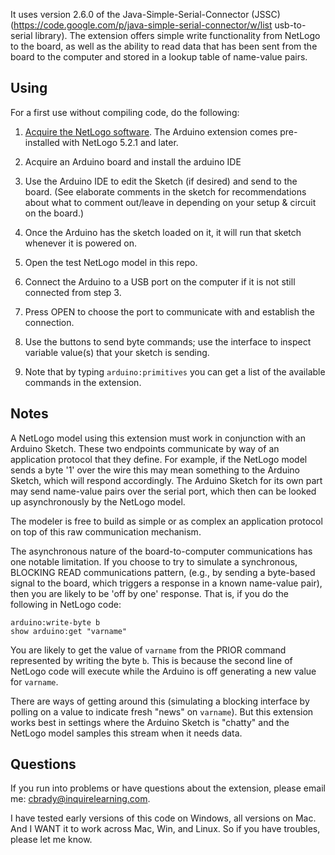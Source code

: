 It uses version 2.6.0 of the Java-Simple-Serial-Connector (JSSC) (https://code.google.com/p/java-simple-serial-connector/w/list usb-to-serial library).  The extension offers simple write functionality from NetLogo to the board, as well as the ability to read data that has been sent from the board to the computer and stored in a lookup table of name-value pairs.

## Using

For a first use without compiling code, do the following:

1. [Acquire the NetLogo software](http://ccl.northwestern.edu/netlogo/download.shtml). The Arduino extension comes pre-installed with NetLogo 5.2.1 and later.

2. Acquire an Arduino board and install the arduino IDE

3. Use the Arduino IDE to edit the Sketch (if desired) and send to the board. (See elaborate comments in the sketch for recommendations about what to comment out/leave in depending on your setup & circuit on the board.)

4. Once the Arduino has the sketch loaded on it, it will run that sketch whenever it is powered on.

5. Open the test NetLogo model in this repo.

6. Connect the Arduino to a USB port on the computer if it is not still connected from step 3.

7. Press OPEN to choose the port to communicate with and establish the connection.

8. Use the buttons to send byte commands; use the interface to inspect variable value(s) that your sketch is sending.

9. Note that by typing `arduino:primitives` you can get a list of the available commands in the extension.

## Notes

A NetLogo model using this extension must work in conjunction with an Arduino Sketch.  These two endpoints communicate by way of an application protocol that they define.  For example, if the NetLogo model sends a byte '1' over the wire this may mean something to the Arduino Sketch, which will respond accordingly.  The Arduino Sketch for its own part may send name-value pairs over the serial port, which then can be looked up asynchronously by the NetLogo model.

The modeler is free to build as simple or as complex an application protocol on top of this raw communication mechanism.

The asynchronous nature of the board-to-computer communications has one notable limitation.  If you choose to try to simulate a synchronous, BLOCKING READ communications pattern, (e.g., by sending a byte-based signal to the board, which triggers a response in a known name-value pair), then you are likely to be 'off by one' response.  That is, if you do the following in NetLogo code:

```NetLogo
arduino:write-byte b
show arduino:get "varname"
```

You are likely to get the value of `varname` from the PRIOR command represented by writing the byte `b`.  This is because the second line of NetLogo code will execute while the Arduino is off generating a new value for `varname`.

There are ways of getting around this (simulating a blocking interface by polling on a value to indicate fresh "news" on `varname`). But this extension works best in settings where the Arduino Sketch is "chatty" and the NetLogo model samples this stream when it needs data.

## Questions

If you run into problems or have questions about the extension, please email me: cbrady@inquirelearning.com.

I have tested early versions of this code on Windows, all versions on Mac.  And I WANT it to work across Mac, Win, and Linux.  So if you have troubles, please let me know.
